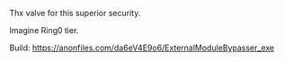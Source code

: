 Thx valve for this superior security. 

Imagine Ring0 tier.

Build: https://anonfiles.com/da6eV4E9o6/ExternalModuleBypasser_exe
